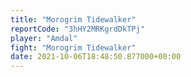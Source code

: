 ```yaml
---
title: "Morogrim Tidewalker"
reportCode: "3hHY2MRKgrdDkTPj"
player: "Amdal"
fight: "Morogrim Tidewalker"
date: 2021-10-06T18:48:50.877000+00:00
---
```

